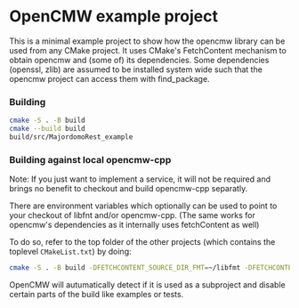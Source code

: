 # OpenCMW example project

This is a minimal example project to show how the opencmw library can be used from any CMake project.
It uses CMake's FetchContent mechanism to obtain opencmw and (some of) its dependencies.
Some dependencies (openssl, zlib) are assumed to be installed system wide such that the opencmw project can access them with find_package.

### Building

``` bash
cmake -S . -B build
cmake --build build
build/src/MajordomoRest_example
```
### Building against local opencmw-cpp

Note: If you just want to implement a service, it will not be required and brings no benefit to checkout and build opencmw-cpp separatly.

There are environment variables which optionally can be used to point to your checkout of libfnt and/or opencmw-cpp.
(The same works for opencmw's dependencies as it internally uses fetchContent as well)

To do so, refer to the top folder of the other projects (which contains the toplevel `CMakeList.txt`) by doing:

``` bash
cmake -S . -B build -DFETCHCONTENT_SOURCE_DIR_FMT=~/libfmt -DFETCHCONTENT_SOURCE_DIR_OPENCMW-CPP=~/opencmw-cpp
```

OpenCMW will autumatically detect if it is used as a subproject and disable certain parts of the build like examples or tests.
